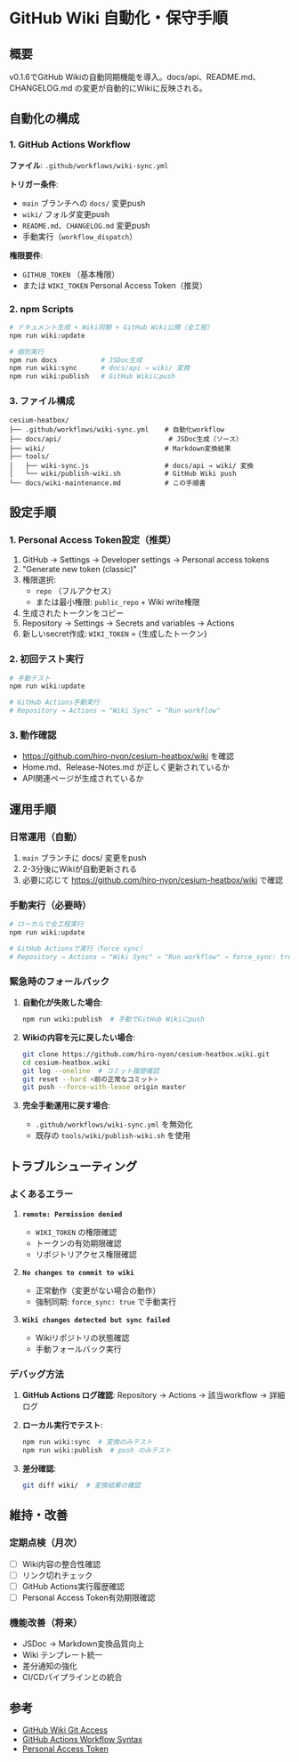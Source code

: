 # GitHub Wiki 自動化・保守手順

## 概要

v0.1.6でGitHub Wikiの自動同期機能を導入。docs/api、README.md、CHANGELOG.md の変更が自動的にWikiに反映される。

## 自動化の構成

### 1. GitHub Actions Workflow

**ファイル**: `.github/workflows/wiki-sync.yml`

**トリガー条件**:
- `main` ブランチへの `docs/` 変更push
- `wiki/` フォルダ変更push  
- `README.md`、`CHANGELOG.md` 変更push
- 手動実行（`workflow_dispatch`）

**権限要件**:
- `GITHUB_TOKEN` （基本権限）
- または `WIKI_TOKEN` Personal Access Token（推奨）

### 2. npm Scripts

```bash
# ドキュメント生成 + Wiki同期 + GitHub Wiki公開（全工程）
npm run wiki:update

# 個別実行
npm run docs           # JSDoc生成
npm run wiki:sync      # docs/api → wiki/ 変換
npm run wiki:publish   # GitHub Wikiにpush
```

### 3. ファイル構成

```
cesium-heatbox/
├── .github/workflows/wiki-sync.yml    # 自動化workflow
├── docs/api/                           # JSDoc生成（ソース）
├── wiki/                              # Markdown変換結果
├── tools/
│   ├── wiki-sync.js                   # docs/api → wiki/ 変換
│   └── wiki/publish-wiki.sh           # GitHub Wiki push
└── docs/wiki-maintenance.md           # この手順書
```

## 設定手順

### 1. Personal Access Token設定（推奨）

1. GitHub → Settings → Developer settings → Personal access tokens
2. "Generate new token (classic)" 
3. 権限選択:
   - `repo` （フルアクセス）
   - または最小権限: `public_repo` + Wiki write権限
4. 生成されたトークンをコピー
5. Repository → Settings → Secrets and variables → Actions
6. 新しいsecret作成: `WIKI_TOKEN` = {生成したトークン}

### 2. 初回テスト実行

```bash
# 手動テスト
npm run wiki:update

# GitHub Actions手動実行
# Repository → Actions → "Wiki Sync" → "Run workflow"
```

### 3. 動作確認

- https://github.com/hiro-nyon/cesium-heatbox/wiki を確認
- Home.md、Release-Notes.md が正しく更新されているか
- API関連ページが生成されているか

## 運用手順

### 日常運用（自動）

1. `main` ブランチに docs/ 変更をpush
2. 2-3分後にWikiが自動更新される
3. 必要に応じて https://github.com/hiro-nyon/cesium-heatbox/wiki で確認

### 手動実行（必要時）

```bash
# ローカルで全工程実行
npm run wiki:update

# GitHub Actionsで実行（force sync）
# Repository → Actions → "Wiki Sync" → "Run workflow" → force_sync: true
```

### 緊急時のフォールバック

1. **自動化が失敗した場合**:
   ```bash
   npm run wiki:publish  # 手動でGitHub Wikiにpush
   ```

2. **Wikiの内容を元に戻したい場合**:
   ```bash
   git clone https://github.com/hiro-nyon/cesium-heatbox.wiki.git
   cd cesium-heatbox.wiki
   git log --oneline  # コミット履歴確認
   git reset --hard <前の正常なコミット>
   git push --force-with-lease origin master
   ```

3. **完全手動運用に戻す場合**:
   - `.github/workflows/wiki-sync.yml` を無効化
   - 既存の `tools/wiki/publish-wiki.sh` を使用

## トラブルシューティング

### よくあるエラー

1. **`remote: Permission denied`**
   - `WIKI_TOKEN` の権限確認
   - トークンの有効期限確認
   - リポジトリアクセス権限確認

2. **`No changes to commit to wiki`**
   - 正常動作（変更がない場合の動作）
   - 強制同期: `force_sync: true` で手動実行

3. **`Wiki changes detected but sync failed`**
   - Wikiリポジトリの状態確認
   - 手動フォールバック実行

### デバッグ方法

1. **GitHub Actions ログ確認**:
   Repository → Actions → 該当workflow → 詳細ログ

2. **ローカル実行でテスト**:
   ```bash
   npm run wiki:sync  # 変換のみテスト
   npm run wiki:publish  # push のみテスト
   ```

3. **差分確認**:
   ```bash
   git diff wiki/  # 変換結果の確認
   ```

## 維持・改善

### 定期点検（月次）

- [ ] Wiki内容の整合性確認
- [ ] リンク切れチェック  
- [ ] GitHub Actions実行履歴確認
- [ ] Personal Access Token有効期限確認

### 機能改善（将来）

- JSDoc → Markdown変換品質向上
- Wiki テンプレート統一
- 差分通知の強化
- CI/CDパイプラインとの統合

## 参考

- [GitHub Wiki Git Access](https://docs.github.com/en/communities/documenting-your-project-with-wikis/adding-or-editing-wiki-pages#adding-or-editing-wiki-pages-locally)
- [GitHub Actions Workflow Syntax](https://docs.github.com/en/actions/using-workflows/workflow-syntax-for-github-actions)
- [Personal Access Token](https://docs.github.com/en/authentication/keeping-your-account-and-data-secure/creating-a-personal-access-token)
